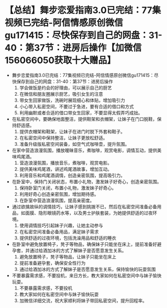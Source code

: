 # 【总结】舞步恋爱指南3.0已完结：77集视频已完结-阿信情感原创微信gu171415：尽快保存到自己的网盘：31-40：第37节：进房后操作【加微信156066050获取十大赠品】

-   舞步恋爱指南3.0已完结：77集视频已完结-阿信情感原创微信gu171415：尽快保存到自己的网盘：31-40：第37节：进房后操作
    1.  学会做饭是约会的好理由，可以展示自己的厨艺
    2.  在微信和朋友圈展示厨艺，吸引女生的注意
    3.  带女生回家做饭，洗碗时展现细心和体贴，增加吸引力
    4.  小心带入私密空间，不要过于急进，要有合适的借口和方式
    5.  利用幽默或者合适的借口带女生回家，不要显得太假弄巧成拙。
-   在私密空间中，要确保地面整洁，提供鞋架和衣帽架，让妹子在门口脱鞋，保持舒适感。
    1.  提供衣帽架和鞋架，让妹子在进门时脱下外套和鞋子。
    2.  在私密空间中保持整洁，让妹子更放松舒适。
    3.  准备升级版私密空间装备，如空气式咖啡壶，提升氛围。
-   在家中营造浪漫氛围，播放暧昧音乐，煮咖啡，观赏电影，调情互动，提供美味鸡尾酒。
    1.  营造浪漫氛围，播放音乐，煮咖啡，观赏电影。
    2.  提供美味鸡尾酒，讲述鸡尾酒故事，增加互动。
    3.  利用音乐和鸡尾酒调情，创造亲密氛围，提高吸引力。
-   在卧室中，保持门关闭状态，布置小礼物，激发妹子好奇心，创造亲密氛围。
    1.  保持卧室门关闭，布置小礼物，激发妹子好奇心。
    2.  利用好奇心创造亲密氛围，增加期待感。
    3.  在卧室中营造浪漫氛围，提高亲密度。
-   通过欲擒故纵的调情技巧，让妹子感到挑拨不已，然后在私密空间准备必备用品，如面膜、隐形眼镜药水等，以及男士护肤套装，为她提供舒适的过夜环境。
    1.  使用调情技巧引起妹子兴趣，让她主动参与
    2.  在私密空间准备必备用品，满足妹子需求
    3.  提供舒适的过夜环境，包括洗澡用品和舒适的睡衣
-   在卧室中避免放置椅子，凳子等物品，确保妹子只能坐在床上，提前准备好避孕套，并通过给酒加冰的方式了解妹子是否愿意发生关系。
    1.  避免放置椅子，凳子等物品，让妹子只能坐在床上
    2.  提前准备避孕套，确保安全性行为
    3.  通过给酒加冰的方式了解妹子是否愿意发生关系，保持愉快的玩耍氛围
-   不要暴露需求感，不要投机，来日方长，教大家如何在私密空间中与妹子愉快玩耍。
    1.  不要暴露需求感，不要投机
    2.  教大家如何在私密空间中与妹子愉快玩耍
    3.  加微信详细交流，祝大家顺利将妹子带回私密空间，提升回程率。